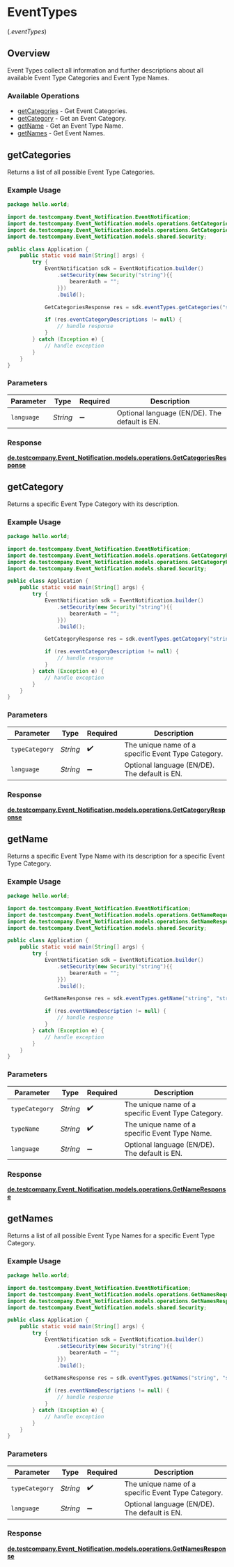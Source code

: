 # EventTypes
(*.eventTypes*)

## Overview

Event Types collect all information and further descriptions about all available Event Type Categories and Event Type Names.

### Available Operations

* [getCategories](#getcategories) - Get Event Categories.
* [getCategory](#getcategory) - Get an Event Category.
* [getName](#getname) - Get an Event Type Name.
* [getNames](#getnames) - Get Event Names.

## getCategories

Returns a list of all possible Event Type Categories.

### Example Usage

```java
package hello.world;

import de.testcompany.Event_Notification.EventNotification;
import de.testcompany.Event_Notification.models.operations.GetCategoriesRequest;
import de.testcompany.Event_Notification.models.operations.GetCategoriesResponse;
import de.testcompany.Event_Notification.models.shared.Security;

public class Application {
    public static void main(String[] args) {
        try {
            EventNotification sdk = EventNotification.builder()
                .setSecurity(new Security("string"){{
                    bearerAuth = "";
                }})
                .build();

            GetCategoriesResponse res = sdk.eventTypes.getCategories("string");

            if (res.eventCategoryDescriptions != null) {
                // handle response
            }
        } catch (Exception e) {
            // handle exception
        }
    }
}
```

### Parameters

| Parameter                                     | Type                                          | Required                                      | Description                                   |
| --------------------------------------------- | --------------------------------------------- | --------------------------------------------- | --------------------------------------------- |
| `language`                                    | *String*                                      | :heavy_minus_sign:                            | Optional language (EN/DE). The default is EN. |


### Response

**[de.testcompany.Event_Notification.models.operations.GetCategoriesResponse](../../models/operations/GetCategoriesResponse.md)**


## getCategory

Returns a specific Event Type Category with its description.

### Example Usage

```java
package hello.world;

import de.testcompany.Event_Notification.EventNotification;
import de.testcompany.Event_Notification.models.operations.GetCategoryRequest;
import de.testcompany.Event_Notification.models.operations.GetCategoryResponse;
import de.testcompany.Event_Notification.models.shared.Security;

public class Application {
    public static void main(String[] args) {
        try {
            EventNotification sdk = EventNotification.builder()
                .setSecurity(new Security("string"){{
                    bearerAuth = "";
                }})
                .build();

            GetCategoryResponse res = sdk.eventTypes.getCategory("string", "string");

            if (res.eventCategoryDescription != null) {
                // handle response
            }
        } catch (Exception e) {
            // handle exception
        }
    }
}
```

### Parameters

| Parameter                                          | Type                                               | Required                                           | Description                                        |
| -------------------------------------------------- | -------------------------------------------------- | -------------------------------------------------- | -------------------------------------------------- |
| `typeCategory`                                     | *String*                                           | :heavy_check_mark:                                 | The unique name of a specific Event Type Category. |
| `language`                                         | *String*                                           | :heavy_minus_sign:                                 | Optional language (EN/DE). The default is EN.      |


### Response

**[de.testcompany.Event_Notification.models.operations.GetCategoryResponse](../../models/operations/GetCategoryResponse.md)**


## getName

Returns a specific Event Type Name with its description for a specific Event Type Category.

### Example Usage

```java
package hello.world;

import de.testcompany.Event_Notification.EventNotification;
import de.testcompany.Event_Notification.models.operations.GetNameRequest;
import de.testcompany.Event_Notification.models.operations.GetNameResponse;
import de.testcompany.Event_Notification.models.shared.Security;

public class Application {
    public static void main(String[] args) {
        try {
            EventNotification sdk = EventNotification.builder()
                .setSecurity(new Security("string"){{
                    bearerAuth = "";
                }})
                .build();

            GetNameResponse res = sdk.eventTypes.getName("string", "string", "string");

            if (res.eventNameDescription != null) {
                // handle response
            }
        } catch (Exception e) {
            // handle exception
        }
    }
}
```

### Parameters

| Parameter                                          | Type                                               | Required                                           | Description                                        |
| -------------------------------------------------- | -------------------------------------------------- | -------------------------------------------------- | -------------------------------------------------- |
| `typeCategory`                                     | *String*                                           | :heavy_check_mark:                                 | The unique name of a specific Event Type Category. |
| `typeName`                                         | *String*                                           | :heavy_check_mark:                                 | The unique name of a specific Event Type Name.     |
| `language`                                         | *String*                                           | :heavy_minus_sign:                                 | Optional language (EN/DE). The default is EN.      |


### Response

**[de.testcompany.Event_Notification.models.operations.GetNameResponse](../../models/operations/GetNameResponse.md)**


## getNames

Returns a list of all possible Event Type Names for a specific Event Type Category.

### Example Usage

```java
package hello.world;

import de.testcompany.Event_Notification.EventNotification;
import de.testcompany.Event_Notification.models.operations.GetNamesRequest;
import de.testcompany.Event_Notification.models.operations.GetNamesResponse;
import de.testcompany.Event_Notification.models.shared.Security;

public class Application {
    public static void main(String[] args) {
        try {
            EventNotification sdk = EventNotification.builder()
                .setSecurity(new Security("string"){{
                    bearerAuth = "";
                }})
                .build();

            GetNamesResponse res = sdk.eventTypes.getNames("string", "string");

            if (res.eventNameDescriptions != null) {
                // handle response
            }
        } catch (Exception e) {
            // handle exception
        }
    }
}
```

### Parameters

| Parameter                                          | Type                                               | Required                                           | Description                                        |
| -------------------------------------------------- | -------------------------------------------------- | -------------------------------------------------- | -------------------------------------------------- |
| `typeCategory`                                     | *String*                                           | :heavy_check_mark:                                 | The unique name of a specific Event Type Category. |
| `language`                                         | *String*                                           | :heavy_minus_sign:                                 | Optional language (EN/DE). The default is EN.      |


### Response

**[de.testcompany.Event_Notification.models.operations.GetNamesResponse](../../models/operations/GetNamesResponse.md)**


